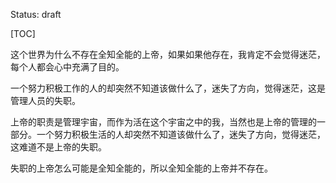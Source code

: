 Status: draft

[TOC]

这个世界为什么不存在全知全能的上帝，如果如果他存在，我肯定不会觉得迷茫，每个人都会心中充满了目的。

一个努力积极工作的人的却突然不知道该做什么了，迷失了方向，觉得迷茫，这是管理人员的失职。

上帝的职责是管理宇宙，而作为活在这个宇宙之中的我，当然也是上帝的管理的一部分。一个努力积极生活的人却突然不知道该做什么了，迷失了方向，觉得迷茫，这难道不是上帝的失职。

失职的上帝怎么可能是全知全能的，所以全知全能的上帝并不存在。